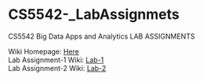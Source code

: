 # CS5542-_LabAssignmets
CS5542 Big Data Apps and Analytics  LAB ASSIGNMENTS

Wiki Homepage: [Here](https://github.com/AhmedAlbishri/CS5542-_LabAssignmets/wiki)<br />
Lab Assignment-1 Wiki: [Lab-1](https://github.com/AhmedAlbishri/CS5542-_LabAssignmets/wiki/Lab-Assignment-1)<br />
Lab Assignment-2 Wiki: [Lab-2](https://github.com/AhmedAlbishri/CS5542-_LabAssignmets/wiki/Lab-Assignment-2)<br />
